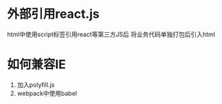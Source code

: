 # 外部引用react.js
html中使用script标签引用react等第三方JS后 将业务代码单独打包后引入html

# 如何兼容IE
1. 加入polyfill.js
2. webpack中使用babel